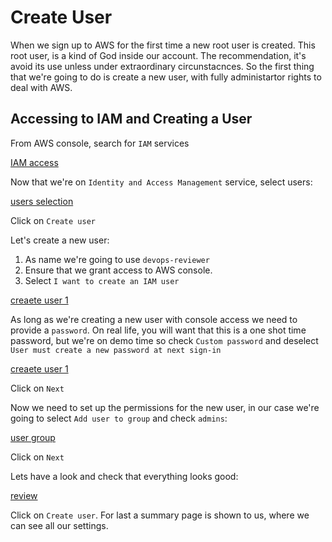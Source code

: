 # Create User

When we sign up to AWS for the first time a new root user is created. This root user, is a kind of God inside our account. The recommendation, it's avoid its use unless under extraordinary circunstacnces. So the first thing that we're going to do is create a new user, with fully administartor rights to deal with AWS.

## Accessing to IAM and Creating a User

From AWS console, search for `IAM` services

[IAM access](./.resources/01-iam.png)

Now that we're on `Identity and Access Management` service, select users:

[users selection](./.resources/02-users.png)

Click on `Create user`

Let's create a new user:

1. As name we're going to use `devops-reviewer`
2. Ensure that we grant access to AWS console.
3. Select `I want to create an IAM user`

[creaete user 1](./.resources/03-create-user-1.png)

As long as we're creating a new user with console access we need to provide a `password`. On real life, you will want that this is a one shot time password, but we're on demo time so check `Custom password` and deselect `User must create a new password at next sign-in`

[creaete user 1](./.resources/04-create-user-2.png)

Click on `Next`

Now we need to set up the permissions for the new user, in our case we're going to select `Add user to group` and check `admins`:

[user group](./.resources/05-user-group.png)

Click on `Next`

Lets have a look and check that everything looks good:

[review](./.resources/06-review.png)

Click on `Create user`. For last a summary page is shown to us, where we can see all our settings.
